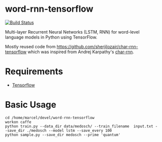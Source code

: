 # word-rnn-tensorflow
[![Build Status](https://travis-ci.org/hunkim/word-rnn-tensorflow.svg?branch=master)](https://travis-ci.org/hunkim/word-rnn-tensorflow)

Multi-layer Recurrent Neural Networks (LSTM, RNN) for word-level language models in Python using TensorFlow.

Mostly reused code from https://github.com/sherjilozair/char-rnn-tensorflow which was inspired from Andrej Karpathy's [char-rnn](https://github.com/karpathy/char-rnn).

# Requirements
- [Tensorflow](http://www.tensorflow.org)

# Basic Usage

    cd /home/marcel/devel/word-rnn-tensorflow
    workon caffe
    python train.py --data_dir data/medosch/ --train_filename  input.txt --save_dir ./medosch --model lstm --save_every 100
    python sample.py --save_dir medosch --prime 'quantum'
